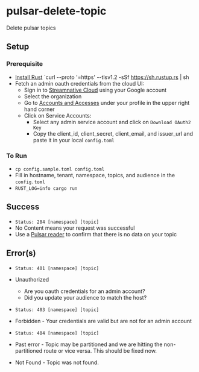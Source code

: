 # pulsar-delete-topic
Delete pulsar topics

## Setup

### Prerequisite
- [Install Rust](https://www.rust-lang.org/tools/install) `curl --proto '=https' --tlsv1.2 -sSf https://sh.rustup.rs | sh
- Fetch an admin oauth credentials from the cloud UI:
    - Sign in to [Streamnative Cloud](https://auth.streamnative.cloud/u/login/identifier) using your Google account
    - Select the organization
    - Go to [Accounts and Accesses](https://console.streamnative.cloud/service-accounts) under your profile in the upper right hand corner
    - Click on Service Accounts:
        - Select any admin service account and click on `Download OAuth2 Key`
        - Copy the client_id, client_secret, client_email, and issuer_url and paste it in your local `config.toml`


### To Run
- `cp config.sample.toml config.toml`
- Fill in hostname, tenant, namespace, topics, and audience in the `config.toml`
- `RUST_LOG=info cargo run`

## Success
- `Status: 204 [namespace] [topic]`
- No Content means your request was successful
- Use a [Pulsar reader](https://github.com/omegaphoenix/pulsar-rs-reader) to confirm that there is no data on your topic


## Error(s)
- `Status: 401 [namespace] [topic]`
- Unauthorized
  - Are you oauth credentials for an admin account?
  - Did you update your audience to match the host?

- `Status: 403 [namespace] [topic]`
- Forbidden - Your credentials are valid but are not for an admin account

- `Status: 404 [namespace] [topic]`
- Past error - Topic may be partitioned and we are hitting the non-partitioned route or vice versa. This should be fixed now.
- Not Found - Topic was not found.
